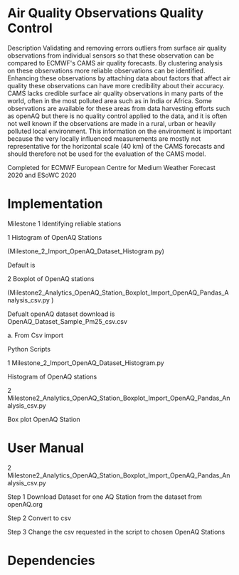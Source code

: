  
# Air Quality Observations Quality Control  

Description
Validating and removing errors outliers from surface air quality observations from individual sensors so that these observation can be compared to ECMWF's CAMS air quality forecasts. By clustering analysis on these observations more reliable observations can be identified. Enhancing these observations by attaching data about factors that affect air quality these observations can have more credibility about their accuracy. CAMS lacks credible surface air quality observations in many parts of the world, often in the most polluted area such as in India or Africa. Some observations are available for these areas from data harvesting efforts such as openAQ but there is no quality control applied to the data, and it is often not well known if the observations are made in a rural, urban or heavily polluted local environment. This information on the environment is important because the very locally influenced measurements are mostly not representative for the horizontal scale (40 km) of the CAMS forecasts and should therefore not be used for the evaluation of the CAMS model.

Completed for ECMWF European Centre for Medium Weather Forecast 2020 
and ESoWC 2020

# Implementation 

Milestone 1 Identifying reliable stations

1 Histogram of OpenAQ Stations

(Milestone_2_Import_OpenAQ_Dataset_Histogram.py)

Default is 

2 Boxplot of OpenAQ stations 

(Milestone2_Analytics_OpenAQ_Station_Boxplot_Import_OpenAQ_Pandas_Analysis_csv.py )

Defualt openAQ dataset download is OpenAQ_Dataset_Sample_Pm25_csv.csv

a. From Csv import 



Python Scripts 

1 Milestone_2_Import_OpenAQ_Dataset_Histogram.py

Histogram of OpenAQ stations 

2 Milestone2_Analytics_OpenAQ_Station_Boxplot_Import_OpenAQ_Pandas_Analysis_csv.py 

Box plot OpenAQ Station


# User Manual 

2 Milestone2_Analytics_OpenAQ_Station_Boxplot_Import_OpenAQ_Pandas_Analysis_csv.py 

Step 1 Download Dataset for one AQ Station from the dataset from openAQ.org

Step 2 Convert to csv 

Step 3 Change the csv requested in the script to chosen OpenAQ Stations 


# Dependencies


